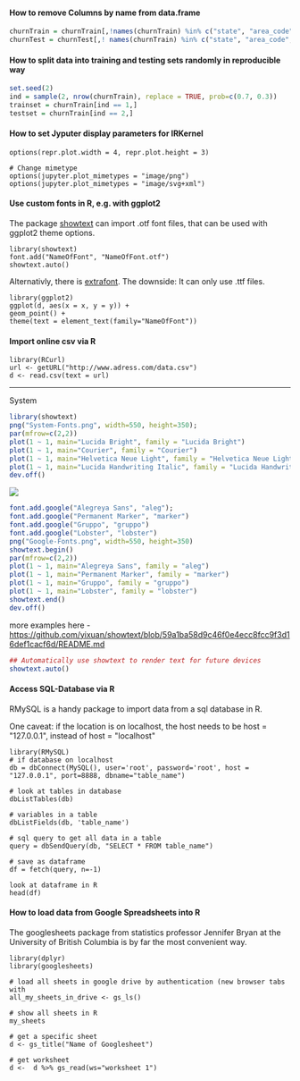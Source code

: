 

#### How to remove Columns by name from data.frame
```r
churnTrain = churnTrain[,!names(churnTrain) %in% c("state", "area_code", "account_length") ]
churnTest = churnTest[,! names(churnTrain) %in% c("state", "area_code", "account_length") ]
```

#### How to split data into  training and testing sets randomly in reproducible way

```r
set.seed(2)
ind = sample(2, nrow(churnTrain), replace = TRUE, prob=c(0.7, 0.3))
trainset = churnTrain[ind == 1,]
testset = churnTrain[ind == 2,]
```

#### How to set Jyputer display parameters for IRKernel

```
options(repr.plot.width = 4, repr.plot.height = 3)
```

```
# Change mimetype 
options(jupyter.plot_mimetypes = "image/png") 
options(jupyter.plot_mimetypes = "image/svg+xml")
```


#### Use custom fonts in R, e.g. with ggplot2
The package [showtext](https://github.com/yixuan/showtext) can import .otf font files, that can be used with ggplot2 theme options.
```
library(showtext)
font.add("NameOfFont", "NameOfFont.otf")
showtext.auto() 
```
Alternativly, there is [extrafont](https://www.r-project.org/nosvn/pandoc/extrafont.html). The downside: It can only use .ttf files.
```
library(ggplot2)
ggplot(d, aes(x = x, y = y)) +
geom_point() +
theme(text = element_text(family="NameOfFont"))
```

#### Import online csv via R
```
library(RCurl)
url <- getURL("http://www.adress.com/data.csv")
d <- read.csv(text = url)
```


----
System 

```r
library(showtext)
png("System-Fonts.png", width=550, height=350);
par(mfrow=c(2,2))
plot(1 ~ 1, main="Lucida Bright", family = "Lucida Bright")
plot(1 ~ 1, main="Courier", family = "Courier")
plot(1 ~ 1, main="Helvetica Neue Light", family = "Helvetica Neue Light") 
plot(1 ~ 1, main="Lucida Handwriting Italic", family = "Lucida Handwriting Italic")
dev.off()
```


![](http://4.bp.blogspot.com/-68tbzYAcFPw/VXHuuP34LpI/AAAAAAAACFQ/qUF7_tl6FWo/s1600/Fonts_in_R.png)

```r
font.add.google("Alegreya Sans", "aleg");
font.add.google("Permanent Marker", "marker")
font.add.google("Gruppo", "gruppo")
font.add.google("Lobster", "lobster")
png("Google-Fonts.png", width=550, height=350)
showtext.begin()
par(mfrow=c(2,2))
plot(1 ~ 1, main="Alegreya Sans", family = "aleg")
plot(1 ~ 1, main="Permanent Marker", family = "marker")
plot(1 ~ 1, main="Gruppo", family = "gruppo") 
plot(1 ~ 1, main="Lobster", family = "lobster") 
showtext.end()
dev.off()
```

more examples here - https://github.com/yixuan/showtext/blob/59a1ba58d9c46f0e4ecc8fcc9f3d16def1cacf6d/README.md


```r
## Automatically use showtext to render text for future devices
showtext.auto()
```



#### Access SQL-Database via R

RMySQL is a handy package to import data from a sql database in R.

One caveat: if the location is on localhost, the host needs to be host = "127.0.0.1", instead of host = "localhost"

```
library(RMySQL)
# if database on localhost
db = dbConnect(MySQL(), user='root', password='root', host = "127.0.0.1", port=8888, dbname="table_name")

# look at tables in database
dbListTables(db)

# variables in a table
dbListFields(db, 'table_name')

# sql query to get all data in a table
query = dbSendQuery(db, "SELECT * FROM table_name")

# save as dataframe
df = fetch(query, n=-1)

look at dataframe in R
head(df)
```

#### How to load data from Google Spreadsheets into R

The googlesheets package from statistics professor Jennifer Bryan at the University of British Columbia is by far the most convenient way.
```
library(dplyr)
library(googlesheets)

# load all sheets in google drive by authentication (new browser tabs with 
all_my_sheets_in_drive <- gs_ls()

# show all sheets in R
my_sheets

# get a specific sheet
d <- gs_title("Name of Googlesheet")

# get worksheet 
d <-  d %>% gs_read(ws="worksheet 1")
```
